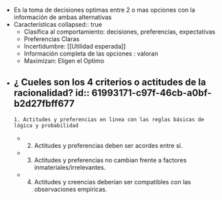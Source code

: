 - Es la toma de decisiones optimas entre 2 o mas opciones con la información  de ambas alternativas
- Características
  collapsed:: true
	- Clasifica al comportamiento: decisiones, preferencias, expectativas
	- Preferencias Claras
	- Incertidumbre: [[Utilidad esperada]]
	- Información completa de las opciones : valoran
	- Maximizan: Eligen el Optimo
- ¿ Cueles son los 4 criterios o actitudes de la racionalidad?
  id:: 61993171-c97f-46cb-a0bf-b2d27fbff677
	-
	  1. Actitudes y preferencias en linea con las reglas básicas de lógica y probabilidad
	-
	  2. Actitudes y preferencias deben ser acordes entre sí.
	-
	  3. Actitudes y preferencias no cambian frente a factores inmateriales/irrelevantes.
	-
	  4. Actitudes y creencias deberían ser compatibles con las observaciones empíricas.